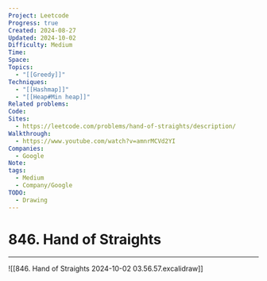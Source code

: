 ```yaml
---
Project: Leetcode
Progress: true
Created: 2024-08-27
Updated: 2024-10-02
Difficulty: Medium
Time: 
Space: 
Topics:
  - "[[Greedy]]"
Techniques:
  - "[[Hashmap]]"
  - "[[Heap#Min heap]]"
Related problems: 
Code: 
Sites:
  - https://leetcode.com/problems/hand-of-straights/description/
Walkthrough:
  - https://www.youtube.com/watch?v=amnrMCVd2YI
Companies:
  - Google
Note: 
tags:
  - Medium
  - Company/Google
TODO:
  - Drawing
---
```

# 846. Hand of Straights
---
![[846. Hand of Straights 2024-10-02 03.56.57.excalidraw]]
